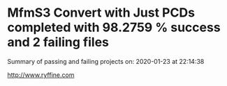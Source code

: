 # MfmS3 Convert with Just PCDs completed with 98.2759 % success and 2 failing files

Summary of passing and failing projects on: 2020-01-23 at 22:14:38

http://www.ryffine.com

